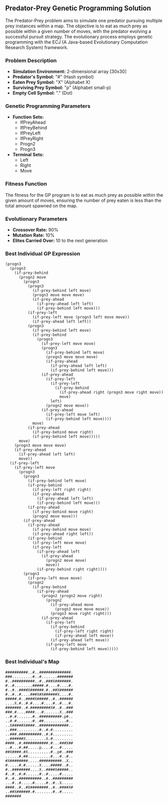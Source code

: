 <h2>Predator-Prey Genetic Programming Solution</h2>
<p>The Predator-Prey problem aims to simulate one predator pursuing multiple prey instances within a map. The objective is to eat as much prey as possible within a given number of moves, with the predator evolving a successful pursuit strategy. The evolutionary process employs genetic programming with the ECJ (A Java-based Evolutionary Computation Research System) framework.</p>
<h3>Problem Description</h3>
<ul>
  <li><strong>Simulation Environment:</strong> 2-dimensional array [30x30]</li>
  <li><strong>Predator's Symbol:</strong> "#" (Hash symbol)</li>
  <li><strong>Eaten Prey Symbol:</strong> "X" (Alphabet X)</li>
  <li><strong>Surviving Prey Symbol:</strong> "p" (Alphabet small-p)</li>
  <li><strong>Empty Cell Symbol:</strong> "." (Dot)</li>
</ul>
<h3>Genetic Programming Parameters</h3>
<ul>
  <li><strong>Function Sets:</strong>
    <ul>
      <li>IfPreyAhead</li>
      <li>IfPreyBehind</li>
      <li>IfPreyLeft</li>
      <li>IfPreyRight</li>
      <li>Progn2</li>
      <li>Progn3</li>
    </ul>
  </li>
  <li><strong>Terminal Sets:</strong>
    <ul>
      <li>Left</li>
      <li>Right</li>
      <li>Move</li>
    </ul>
  </li>
</ul>
<h3>Fitness Function</h3>
<p>The fitness for the GP program is to eat as much prey as possible within the given amount of moves, ensuring the number of prey eaten is less than the total amount spawned on the map.</p>
<h3>Evolutionary Parameters</h3>
<ul>
  <li><strong>Crossover Rate:</strong> 90%</li>
  <li><strong>Mutation Rate:</strong> 10%</li>
  <li><strong>Elites Carried Over:</strong> 10 to the next generation</li>
</ul>
<h3>Best Individual GP Expression</h3>
<pre><code>(progn3
  (progn3
    (if-prey-behind
      (progn2 move
        (progn3
          (progn3
            (if-prey-behind left move)
            (progn3 move move move)
            (if-prey-ahead
              (if-prey-ahead left left)
              (if-prey-behind left move)))
          (if-prey-left
            (if-prey-left move (progn3 left move move))
            (if-prey-ahead left left))
          (progn3
            (if-prey-behind left move)
            (if-prey-behind
              (progn3
                (if-prey-left move move)
                (progn3
                  (if-prey-behind left move)
                  (progn3 move move move)
                  (if-prey-ahead
                    (if-prey-ahead left left)
                    (if-prey-behind left move)))
                (if-prey-ahead
                  (if-prey-left
                    (if-prey-left
                      (if-prey-behind
                        (if-prey-ahead right (progn3 move right move))
                        move)
                    left)
                  (progn2 move move))
                (if-prey-ahead
                  (if-prey-left move left)
                  (if-prey-behind left move))))
            move)
          (if-prey-ahead
            (if-prey-behind move right)
            (if-prey-behind left move)))))
      move)
    (progn3 move move move)
    (if-prey-ahead
      (if-prey-ahead left left)
      move))
  (if-prey-left
    (if-prey-left move
      (progn3
        (progn3
          (if-prey-behind left move)
          (if-prey-behind
            (if-prey-left right right)
            (if-prey-ahead
              (if-prey-ahead left left)
              (if-prey-behind left move)))
          (if-prey-ahead
            (if-prey-behind move right)
            (progn2 move move)))
        (if-prey-ahead
          (if-prey-ahead
            (if-prey-behind move move)
            (if-prey-ahead right left))
          (if-prey-behind
            (if-prey-left move move)
            (if-prey-left
              (if-prey-ahead left
                (if-prey-ahead
                  (progn2 move move)
                  move))
              (if-prey-behind right right))))
        (progn3
          (if-prey-left move move)
          (progn2
            (if-prey-behind
              (if-prey-ahead
                (progn2 (progn2 move right)
                  (progn2
                    (if-prey-ahead move
                      (progn3 move move move))
                    (progn3 move right right)))
                (if-prey-ahead
                  (if-prey-left
                    (if-prey-behind
                      (if-prey-left right right)
                      (if-prey-ahead left move))
                    (if-prey-ahead left move))
                  (if-prey-left move
                    (if-prey-behind left move)))))</code></pre>
<h3>Best Individual's Map</h3>
<pre><code>##########..#..##############.
###.........#..#.......#######
#..##########..#..###X#######.
#..#........#####.#....#....#.
#..#..####X######.#..##X######
#..#..#....###X#X######X....#.
#####.#..####X#####..#..######
....X.#..#.#....#....#..#...#.
#######..#.#########X#..#..###
###.#....####...#.......X..###
..#.#.......#..##########.p#..
..#.#.......#..##..........#..
..X#####X####..#############..
..###..........#..#.#.........
..###.##########..#.#.........
..######X.........X.#.........
####..#.###########.#...###X##
..#...#.##.....p....#...#.....
##X####.#X..........#..p#..###
......#.##..........#...#..#..
#X########.....##########..X..
#.....#.#......X....#####..#..
#..########....X..####X#####..
#..#..#.#......#..#.....#.....
#..#..##########..#..#########
...#..#.....#.....#..#..X.....
####..#..#X########..#..####X#
..##X######.#........#..#.....
#######

